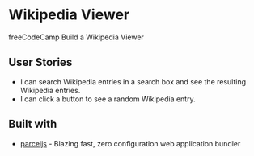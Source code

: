 # Wikipedia Viewer

freeCodeCamp Build a Wikipedia Viewer

## User Stories

* I can search Wikipedia entries in a search box and see the resulting Wikipedia entries.
* I can click a button to see a random Wikipedia entry.

## Built with

* [parceljs](https://parceljs.org/getting_started.html) - Blazing fast, zero configuration web application bundler

